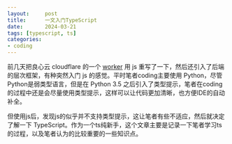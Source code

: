 ```yaml
---
layout:     post
title:      一文入门TypeScript
date:       2024-03-21
tags: [typescript, ts]
categories:
- coding
---
```


前几天把良心云 cloudflare 的一个 [worker](gateway.ddot.cc) 用 js 重写了一下，然后还引入了后端的层次框架，有种突然入门 js 的感觉。平时笔者coding主要使用 Python，尽管Python是弱类型语言，但是在 Python 3.5 之后引入了类型提示，笔者在coding的过程中还是会尽量使用类型提示，这样可以让代码更加清晰，也方便IDE的自动补全。

但使用js后，发现js的似乎并不支持类型提示，这让笔者有些不适应，然后就决定了解一下 TypeScript。作为一个ts纯新手，这个文章主要是记录一下笔者学习ts的过程，以及笔者认为的比较重要的一些知识点。
